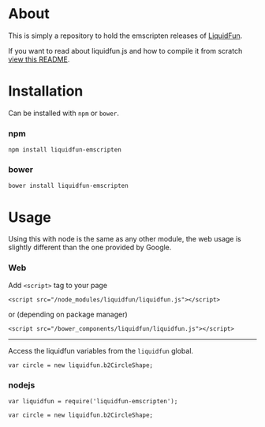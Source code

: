 # About
This is simply a repository to hold the emscripten releases of <a href="https://github.com/google/liquidfun">LiquidFun</a>.

If you want to read about liquidfun.js and how to compile it from scratch <a href="https://github.com/google/liquidfun/tree/master/liquidfun/Box2D/lfjs">view this README</a>.

# Installation
Can be installed with `npm` or `bower`.

### npm
	
    npm install liquidfun-emscripten

### bower

    bower install liquidfun-emscripten


# Usage
Using this with node is the same as any other module, the web usage is slightly different than the one provided by Google.

### Web
Add `<script>` tag to your page

    <script src="/node_modules/liquidfun/liquidfun.js"></script>

or (depending on package manager)

    <script src="/bower_components/liquidfun/liquidfun.js"></script>
    
---

Access the liquidfun variables from the `liquidfun` global.

	var circle = new liquidfun.b2CircleShape;
    
### nodejs

    var liquidfun = require('liquidfun-emscripten');
    
    var circle = new liquidfun.b2CircleShape;